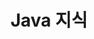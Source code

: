 ---
title: "Java 지식" # 카테고리 이름
layout: category
permalink: /categories/java/ # url
author_profile: true
taxonomy: Java
sidebar:
    nav: "categories"
---